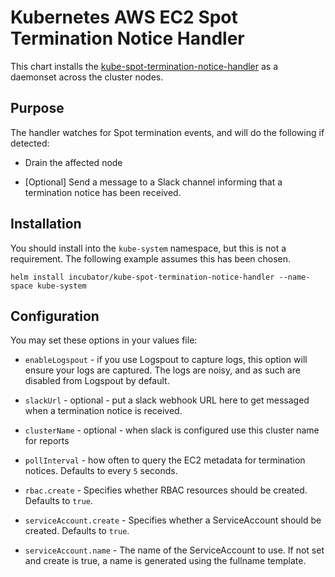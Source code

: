 # Kubernetes AWS EC2 Spot Termination Notice Handler

This chart installs the [kube-spot-termination-notice-handler](https://github.com/kube-aws/kube-spot-termination-notice-handler) as a daemonset across the cluster nodes.

## Purpose

The handler watches for Spot termination events, and will do the following if detected:

* Drain the affected node

* [Optional] Send a message to a Slack channel informing that a termination notice has been received.

## Installation

You should install into the `kube-system` namespace, but this is not a requirement. The following example assumes this has been chosen.

```
helm install incubator/kube-spot-termination-notice-handler --name-space kube-system
```

## Configuration

You may set these options in your values file:

* `enableLogspout` - if you use Logspout to capture logs, this option will ensure your logs are captured. The logs are noisy, and as such are disabled from Logspout by default.

* `slackUrl` - optional - put a slack webhook URL here to get messaged when a termination notice is received.

* `clusterName` - optional - when slack is configured use this cluster name for reports

* `pollInterval` - how often to query the EC2 metadata for termination notices. Defaults to every `5` seconds.

* `rbac.create` -  Specifies whether RBAC resources should be created. Defaults to `true`.

* `serviceAccount.create` -  Specifies whether a ServiceAccount should be created. Defaults to `true`.

* `serviceAccount.name` - The name of the ServiceAccount to use. If not set and create is true, a name is generated using the fullname template.
